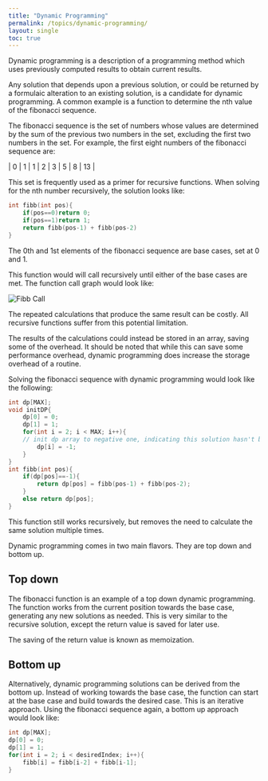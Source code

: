 ```yaml
---
title: "Dynamic Programming"
permalink: /topics/dynamic-programming/
layout: single
toc: true
---
```

Dynamic programming is a description of a programming method which uses previously computed results to obtain current results. 

Any solution that depends upon a previous solution, or could be returned by a formulaic alteration to an existing solution, is a candidate for dynamic programming. A common example is a function to determine the nth value of the fibonacci sequence. 

The fibonacci sequence is the set of numbers whose values are determined by the sum of the previous two numbers in the set, excluding the first two numbers in the set. For example, the first eight numbers of the fibonacci sequence are:

| 0 | 1 | 1 | 2 | 3 | 5 | 8 | 13  |

This set is frequently used as a primer for recursive functions. When solving for the nth number recursively, the solution looks like:

```c++ 
int fibb(int pos){
    if(pos==0)return 0;
    if(pos==1)return 1;
    return fibb(pos-1) + fibb(pos-2)
}
```
The 0th and 1st elements of the fibonacci sequence are base cases, set at 0 and 1. 

This function would will call recursively until either of the base cases are met. The function call graph would look like:

![Fibb Call](/structures-algorithms/assets/images/fibb-call-graph.jpg)

The repeated calculations that produce the same result can be costly. All recursive functions suffer from this potential limitation. 

The results of the calculations could instead be stored in an array, saving some of the overhead. It should be noted that while this can save some performance overhead, dynamic programming does increase the storage overhead of a routine. 

Solving the fibonacci sequence with dynamic programming would look like the following:
```c++
int dp[MAX];
void initDP{
    dp[0] = 0;
    dp[1] = 1;
    for(int i = 2; i < MAX; i++){
    // init dp array to negative one, indicating this solution hasn't been generated yet
        dp[i] = -1;
    }
}
int fibb(int pos){
    if(dp[pos]==-1){
        return dp[pos] = fibb(pos-1) + fibb(pos-2);
    }
    else return dp[pos];
}
```
This function still works recursively, but removes the need to calculate the same solution multiple times.

Dynamic programming comes in two main flavors. They are top down and bottom up.

## Top down

The fibonacci function is an example of a top down dynamic programming. The function works from the current position towards the base case, generating any new solutions as needed. This is very similar to the recursive solution, except the return value is saved for later use.

The saving of the return value is known as memoization.

## Bottom up
Alternatively, dynamic programming solutions can be derived from the bottom up. Instead of working towards the base case, the function can start at the base case and build towards the desired case. This is an iterative approach. Using the fibonacci sequence again, a bottom up approach would look like:
```c++
int dp[MAX];
dp[0] = 0;
dp[1] = 1;
for(int i = 2; i < desiredIndex; i++){
    fibb[i] = fibb[i-2] + fibb[i-1];
}
```
